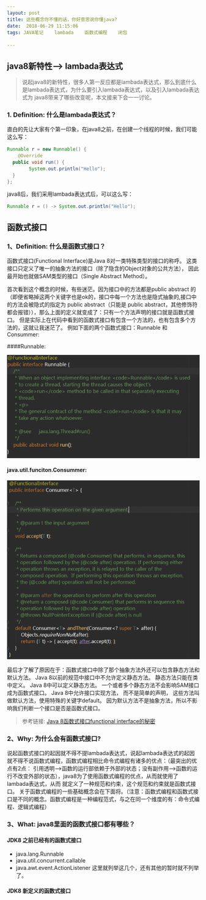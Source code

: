 ```yaml
---
layout: post
title: 这些概念你不懂的话，你好意思说你懂java?
date:  2018-06-29 11:15:06
tags: JAVA笔记    lambada    函数式编程    闭包

---
```


## java8新特性--> lambada表达式
>说起java8的新特性，很多人第一反应都是lambada表达式，那么到底什么是lambada表达式，为什么要引入lambada表达式，以及引入lambada表达式为
>java8带来了哪些改变呢，本文接来下会一一讨论。
 
### 1. Definition: 什么是lambada表达式？
直白的先让大家有个第一印象，在java8之前，在创建一个线程的时候，我们可能这么写：
```java
Runnable r = new Runnable() {
    @Override
  public void run() {
        System.out.println("Hello");
  }
};
```
java8后，我们采用lambada表达式后，可以这么写：
```java
Runnable r = () -> System.out.println("Hello");
```



## 函数式接口
### 1、Definition: 什么是函数式接口？
函数式接口(Functional Interface)是Java 8对一类特殊类型的接口的称呼。 这类接口只定义了唯一的抽象方法的接口（除了隐含的Object对象的公共方法），
 因此最开始也就做SAM类型的接口（Single Abstract Method）。
 
 首次看到这个概念的时候，有些迷茫。因为接口中的方法都是public abstract 的（即便省略掉这两个关键字也是ok的，接口中每一个方法也是隐式抽象的,接口中的方法会被隐式的指定为 public abstract（只能是 public abstract，其他修饰符都会报错）），那么上面的定义就变成了：只有一个方法声明的接口就是函数式接口。
 但是实际上在代码中看到的函数式接口有包含一个方法的，也有包含多个方法的，这就让我迷茫了。
 例如下面的两个函数式接口：Runnable 和 Consummer:
 
####Runnable:

 ![Runnable](/images/posts/Runnable.png)

 #### java.util.funciton.Consummer:
 
  ![java.util.function.Consummer](/images/posts/Java.util.function.Consummer.png)
 
 最后才了解了原因在于：函数式接口中除了那个抽象方法外还可以包含静态方法和默认方法。
 Java 8以前的规范中接口中不允许定义静态方法。 静态方法只能在类中定义。 Java 8中可以定义静态方法。
 一个或者多个静态方法不会影响SAM接口成为函数式接口。
 Java 8中允许接口实现方法， 而不是简单的声明， 这些方法叫做默认方法，使用特殊的关键字default。
 因为默认方法不是抽象方法，所以不影响我们判断一个接口是否是函数式接口。
 
 >参考链接: [Java 8函数式接口functional interface的秘密](http://colobu.com/2014/10/28/secrets-of-java-8-functional-interface/ 'Java 8函数式接口functional interface的秘密')
 
 ### 2、Why: 为什么会有函数式接口?
 说起函数式接口的起因就不得不提lambada表达式，说起lambada表达式的起因就不得不说函数式编程，函数式编程相比命令式编程有诸多的优点：（最突出的优点有2点：
 引用透明-->函数的运行部依赖于外部的状态；没有副作用-->函数的运行不改变外部的状态），java8为了使用函数式编程的优点，从而就使用了lambada表达式，从而
 就定义了一种规范和约束，这个规范和约束就是函数式接口。
 关于函数式编程的一些基础概念会在下面将。（注意：函数式编程和函数式接口是不同的概念。函数式编程是一种编程范式，与之在同一个维度的有：命令式编程、逻辑式编程）
 
### 3、What: java8里面的函数式接口都有哪些？
#### JDK8 之前已经有的函数式接口
* java.lang.Runnable
* java.util.concurrent.callable
* java.awt.event.ActionListener
这里就列举这几个，还有其他的暂时就不列举了。  
#### JDK8 新定义的函数式接口
